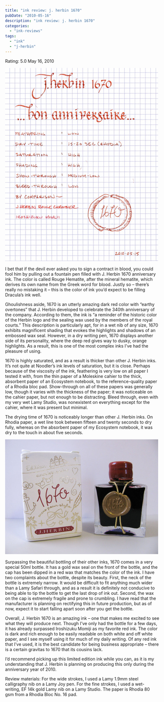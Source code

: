 ```yaml
---
title: "ink review: j. herbin 1670"
pubDate: "2010-05-16"
description: "ink review: j. herbin 1670"
categories:
  - "ink-reviews"
tags:
  - "ink"
  - "j-herbin"
---
```


Rating: 5.0
May 16, 2010

![](1670-1.jpg)

I bet that if the devil ever asked you to sign a contract in blood, you could fool him by pulling out a fountain pen filled with J. Herbin 1670 anniversary ink. The color is called Rouge Hematite, after the mineral hematite, which derives its own name from the Greek word for blood. Justly so – there’s really no mistaking it – this is the color of ink you’d expect to be filling Dracula’s ink well.

Ghoulishness aside, 1670 is an utterly amazing dark red color with “earthy overtones” that J. Herbin developed to celebrate the 340th anniversary of the company. According to them, the ink is “a reminder of the historic color of the Herbin logo and the sealing wax used by the members of the royal courts.” This description is particularly apt, for in a wet nib of any size, 1670 exhibits magnificent shading that evokes the highlights and shadows of an embossed wax seal. However, in a dry writing pen, 1670 displays another side of its personality, where the deep red gives way to dusky, orange highlights. As a result, this is one of the most complex inks I’ve had the pleasure of using.

1670 is highly saturated, and as a result is thicker than other J. Herbin inks. It’s not quite at Noodler’s ink levels of saturation, but it is close. Perhaps because of the viscosity of the ink, feathering is very low on all paper I tested it with, from the thin paper of a Moleskine cahier to the thick, absorbent paper of an Ecosystem notebook, to the reference-quality paper of a Rhodia bloc pad. Show-through on all of these papers was generally low, though it varies with the thickness of the paper; it was noticeable on the cahier paper, but not enough to be distracting. Bleed through, even with my very wet Lamy Studio, was nonexistent on everything except for the cahier, where it was present but minimal.

The drying time of 1670 is noticeably longer than other J. Herbin inks. On Rhodia paper, a wet line took between fifteen and twenty seconds to dry fully, whereas on the absorbent paper of my Ecosystem notebook, it was dry to the touch in about five seconds.

![](1670-2.jpg)

Surpassing the beautiful bottling of their other inks, 1670 comes in a very special 50ml bottle. It has a gold wax seal on the front of the bottle, and the cap has been dipped in a red wax that matches the color of the ink. I have two complaints about the bottle, despite its beauty. First, the neck of the bottle is extremely narrow. It would be difficult to fit anything much wider than a Lamy Safari through, and as a result it is definitely not conducive to being able to tip the bottle to get the last drop of ink out. Second, the wax on the cap is extremely fragile and prone to crumbling. I have read that the manufacturer is planning on rectifying this in future production, but as of now, expect it to start falling apart soon after you get the bottle.

Overall, J. Herbin 1670 is an amazing ink – one that makes me excited to see what they will produce next. Though I’ve only had the bottle for a few days, it has already surpassed Iroshizuku Momiji as my favorite red ink. The color is dark and rich enough to be easily readable on both white and off white paper, and I see myself using it for much of my daily writing. Of any red ink that I’ve used, it is the best candidate for being business appropriate – there is a certain gravitas to 1670 that its cousins lack.

I’d recommend picking up this limited edition ink while you can, as it is my understanding that J. Herbin is planning on producing this only during the anniversary year of 2010.

Review materials: For the wide strokes, I used a Lamy 1.9mm steel calligraphy nib on a Lamy Joy pen. For the fine strokes, I used a wet-writing, EF 14k gold Lamy nib on a Lamy Studio. The paper is Rhodia 80 gsm from a Rhodia Bloc No. 16 pad.

